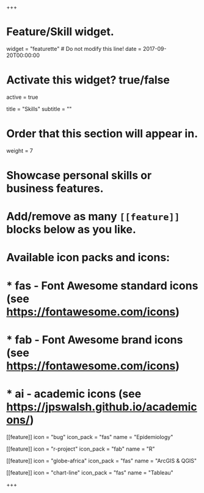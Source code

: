 +++
# Feature/Skill widget.
widget = "featurette"  # Do not modify this line!
date = 2017-09-20T00:00:00

# Activate this widget? true/false
active = true

title = "Skills"
subtitle = ""

# Order that this section will appear in.
weight = 7

# Showcase personal skills or business features.
# 
# Add/remove as many `[[feature]]` blocks below as you like.
# 
# Available icon packs and icons:
# * fas - Font Awesome standard icons (see https://fontawesome.com/icons)
# * fab - Font Awesome brand icons (see https://fontawesome.com/icons)
# * ai - academic icons (see https://jpswalsh.github.io/academicons/)

[[feature]]
  icon = "bug"
  icon_pack = "fas"
  name = "Epidemiology"

[[feature]]
  icon = "r-project"
  icon_pack = "fab"
  name = "R"
  
[[feature]]
  icon = "globe-africa"
  icon_pack = "fas"
  name = "ArcGIS & QGIS"

[[feature]]
  icon = "chart-line"
  icon_pack = "fas"
  name = "Tableau" 

+++
